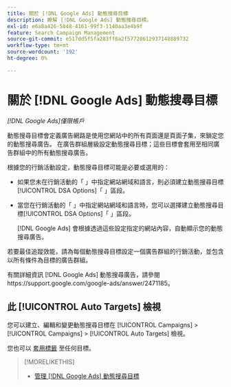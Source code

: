 ```yaml
---
title: 關於 [!DNL Google Ads] 動態搜尋目標
description: 瞭解 [!DNL Google Ads] 動態搜尋目標。
exl-id: e6a8a426-5848-4161-99f3-1140aa3e4b9f
feature: Search Campaign Management
source-git-commit: e517dd5f5fa283ff8a2f57728612937148889732
workflow-type: tm+mt
source-wordcount: '192'
ht-degree: 0%

---
```


# 關於 [!DNL Google Ads] 動態搜尋目標

*[!DNL Google Ads]僅限帳戶*

動態搜尋目標會定義廣告網路是使用您網站中的所有頁面還是頁面子集，來鎖定您的動態搜尋廣告。 在廣告群組層級設定動態搜尋目標；這些目標會套用至相同廣告群組中的所有動態搜尋廣告。

根據您的行銷活動設定，動態搜尋目標可能是必要或選用的：

* 如果您未在行銷活動的「 」中指定網站網域和語言，則必須建立動態搜尋目標[!UICONTROL DSA Options]「 」區段。

* 當您在行銷活動的「 」中指定網站網域和語言時，您可以選擇建立動態搜尋目標[!UICONTROL DSA Options]「 」區段。

  [!DNL Google Ads] 會根據透過這些設定指定的網站內容，自動顯示您的動態搜尋廣告。

若要最佳追蹤效能，請為每個動態搜尋目標設定一個廣告群組的行銷活動，並包含以所有條件為目標的廣告群組。

有關詳細資訊 [!DNL Google Ads] 動態搜尋廣告，請參閱https://support.google.com/google-ads/answer/2471185。

## 此 [!UICONTROL Auto Targets] 檢視

您可以建立、編輯和變更動態搜尋目標在 [!UICONTROL Campaigns] > [!UICONTROL Campaigns] > [!UICONTROL Auto Targets] 檢視。

您也可以 [套用標籤](/help/search-social-commerce/campaign-management/label-classifications/classification-values-assign-campaign-management.md) 至任何目標。

>[!MORELIKETHIS]
>
>* [管理 [!DNL Google Ads] 動態搜尋目標](dynamic-search-target-manage.md)
